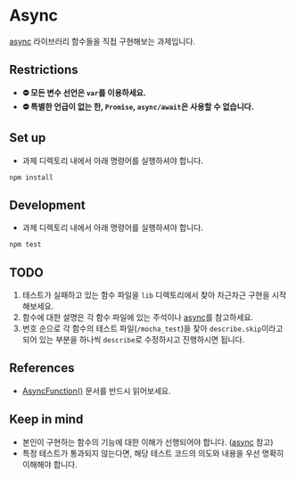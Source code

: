 # Async

[async](http://caolan.github.io/async/v3/) 라이브러리 함수들을 직접 구현해보는 과제입니다.

## Restrictions

- **⛔️ 모든 변수 선언은 `var`를 이용하세요.**
- **⛔️ 특별한 언급이 없는 한, `Promise`, `async/await`은 사용할 수 없습니다.**

## Set up

- 과제 디렉토리 내에서 아래 명령어를 실행하셔야 합니다.

```sh
npm install
```

## Development

- 과제 디렉토리 내에서 아래 명령어를 실행하셔야 합니다.

```sh
npm test
```

## TODO

1. 테스트가 실패하고 있는 함수 파일을 `lib` 디렉토리에서 찾아 차근차근 구현을 시작해보세요.
2. 함수에 대한 설명은 각 함수 파일에 있는 주석이나 [async](https://caolan.github.io/async/v3/)를 참고하세요.
3. 번호 순으로 각 함수의 테스트 파일(`/mocha_test`)을 찾아 `describe.skip`이라고 되어 있는 부분을 하나씩 `describe`로 수정하시고 진행하시면 됩니다.

## References

- [AsyncFunction()](https://caolan.github.io/async/v3/global.html) 문서를 반드시 읽어보세요.

## Keep in mind

- 본인이 구현하는 함수의 기능에 대한 이해가 선행되어야 합니다. ([async](https://caolan.github.io/async/v3/) 참고)
- 특정 테스트가 통과되지 않는다면, 해당 테스트 코드의 의도와 내용을 우선 명확히 이해해야 합니다.
